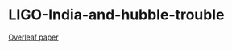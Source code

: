 # LIGO-India-and-hubble-trouble

[Overleaf paper](https://www.overleaf.com/project/64f17e30994511b7af9487aa)

